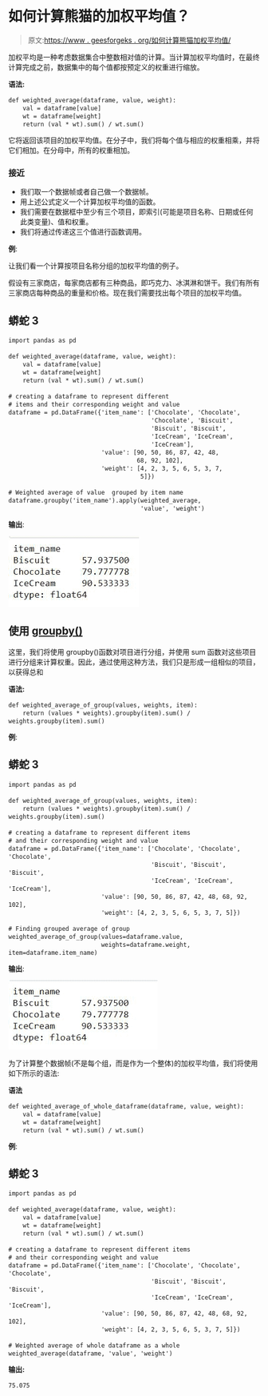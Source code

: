 # 如何计算熊猫的加权平均值？

> 原文:[https://www . geesforgeks . org/如何计算熊猫加权平均值/](https://www.geeksforgeeks.org/how-to-calculate-weighted-average-in-pandas/)

加权平均是一种考虑数据集合中整数相对值的计算。当计算加权平均值时，在最终计算完成之前，数据集中的每个值都按预定义的权重进行缩放。

**语法:**

```
def weighted_average(dataframe, value, weight):
    val = dataframe[value]
    wt = dataframe[weight]
    return (val * wt).sum() / wt.sum()
```

它将返回该项目的加权平均值。在分子中，我们将每个值与相应的权重相乘，并将它们相加。在分母中，所有的权重相加。

### **接近**

*   我们取一个数据帧或者自己做一个数据帧。
*   用上述公式定义一个计算加权平均值的函数。
*   我们需要在数据框中至少有三个项目，即索引(可能是项目名称、日期或任何此类变量)、值和权重。
*   我们将通过传递这三个值进行函数调用。

**例**:

让我们看一个计算按项目名称分组的加权平均值的例子。

假设有三家商店，每家商店都有三种商品，即巧克力、冰淇淋和饼干。我们有所有三家商店每种商品的重量和价格。现在我们需要找出每个项目的加权平均值。

## 蟒蛇 3

```
import pandas as pd

def weighted_average(dataframe, value, weight):
    val = dataframe[value]
    wt = dataframe[weight]
    return (val * wt).sum() / wt.sum()

# creating a dataframe to represent different
# items and their corresponding weight and value
dataframe = pd.DataFrame({'item_name': ['Chocolate', 'Chocolate',
                                        'Chocolate', 'Biscuit',
                                        'Biscuit', 'Biscuit',
                                        'IceCream', 'IceCream',
                                        'IceCream'],
                          'value': [90, 50, 86, 87, 42, 48,
                                    68, 92, 102],
                          'weight': [4, 2, 3, 5, 6, 5, 3, 7,
                                     5]})

# Weighted average of value  grouped by item name
dataframe.groupby('item_name').apply(weighted_average,
                                     'value', 'weight')
```

**输出**:

![](img/94dcb801f54eaea9e3e61fa0c48dd6be.png)

## 使用 [groupby()](https://www.geeksforgeeks.org/python-pandas-dataframe-groupby/)

这里，我们将使用 groupby()函数对项目进行分组，并使用 sum 函数对这些项目进行分组来计算权重。因此，通过使用这种方法，我们只是形成一组相似的项目，以获得总和

**语法:**

```
def weighted_average_of_group(values, weights, item):
    return (values * weights).groupby(item).sum() / weights.groupby(item).sum()
```

**例**:

## 蟒蛇 3

```
import pandas as pd

def weighted_average_of_group(values, weights, item):
    return (values * weights).groupby(item).sum() / weights.groupby(item).sum()

# creating a dataframe to represent different items
# and their corresponding weight and value
dataframe = pd.DataFrame({'item_name': ['Chocolate', 'Chocolate', 'Chocolate',
                                        'Biscuit', 'Biscuit', 'Biscuit',
                                        'IceCream', 'IceCream', 'IceCream'],
                          'value': [90, 50, 86, 87, 42, 48, 68, 92, 102],
                          'weight': [4, 2, 3, 5, 6, 5, 3, 7, 5]})

# Finding grouped average of group
weighted_average_of_group(values=dataframe.value,
                          weights=dataframe.weight, item=dataframe.item_name)
```

**输出**:

![](img/d589f90c6bef335fcaf57e7a0ede140a.png)

为了计算整个数据帧(不是每个组，而是作为一个整体)的加权平均值，我们将使用如下所示的语法:

**语法**

```
def weighted_average_of_whole_dataframe(dataframe, value, weight):
    val = dataframe[value]
    wt = dataframe[weight]
    return (val * wt).sum() / wt.sum()
```

**例**:

## 蟒蛇 3

```
import pandas as pd

def weighted_average(dataframe, value, weight):
    val = dataframe[value]
    wt = dataframe[weight]
    return (val * wt).sum() / wt.sum()

# creating a dataframe to represent different items
# and their corresponding weight and value
dataframe = pd.DataFrame({'item_name': ['Chocolate', 'Chocolate', 'Chocolate',
                                        'Biscuit', 'Biscuit', 'Biscuit',
                                        'IceCream', 'IceCream', 'IceCream'],
                          'value': [90, 50, 86, 87, 42, 48, 68, 92, 102],
                          'weight': [4, 2, 3, 5, 6, 5, 3, 7, 5]})

# Weighted average of whole dataframe as a whole
weighted_average(dataframe, 'value', 'weight')
```

**输出:**

```
75.075
```